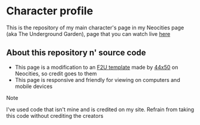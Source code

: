 # Character profile
This is the repository of my main character's page in my Neocities page (aka The Underground Garden), page that you can watch live [here](https://tsurabe-workshop.neocities.org/html/donovan_ref)

## About this repository n' source code 
- This page is a modification to an [F2U template](https://44x50.neocities.org/sites/character-wiki-template/charactertemplate) made by [44x50](https://44x50.neocities.org/) on Neocities, so credit goes to them
- This page is responsive and friendly for viewing on computers and mobile devices
  
> [!NOTE]
> I've used code that isn't mine and is credited on my site. Refrain from taking this code without crediting the creators 
